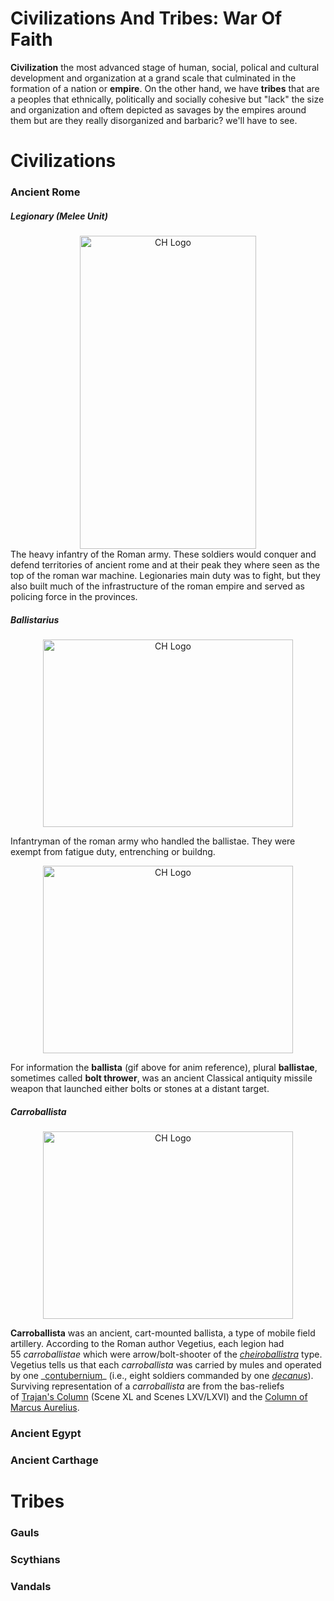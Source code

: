 # Civilizations And Tribes: War Of Faith
**Civilization** the most advanced stage of human, social, polical and cultural development and organization at a grand scale that culminated in the formation of a nation or **empire**. On the other hand, we have **tribes** that are a peoples that ethnically, politically and socially cohesive but "lack" the size and organization and oftem depicted as savages by the empires around them but are they really disorganized and barbaric? we'll have to see.

# Civilizations 
### Ancient Rome
##### Legionary (Melee Unit)
<center><img src="https://i.imgur.com/fkwZQzE.png" class="centerImage" alt="CH Logo" height="501" width="282"></center>
The heavy infantry of the Roman army. These soldiers would conquer and defend territories of ancient rome and at their peak they where seen as the top of the roman war machine. Legionaries main duty was to fight, but they also built much of the infrastructure of the roman empire and served as policing force in the provinces.

##### Ballistarius

<center><img src="https://i.imgur.com/vwfdyjC.jpg" class="centerImage" alt="CH Logo" height="300" width="400"></center>

Infantryman of the roman army who handled the ballistae. They were exempt from fatigue duty, entrenching or buildng.

<center><img src="https://wildfiregames.com/forum/uploads/monthly_2019_11/1356506024_BallistaAttackRanged-OperatorDone.gif.481c8226abccebdb2bf60466268369d1.gif" class="centerImage" alt="CH Logo" height="300" width="400"></center>

For information the **ballista** (gif above for anim reference), plural **ballistae**, sometimes called **bolt thrower**, was an ancient Classical antiquity missile weapon that launched either bolts or stones at a distant target.

##### Carroballista

<center><img src="https://i.imgur.com/BCVfZRq.png" class="centerImage" alt="CH Logo" height="300" width="400"></center>

**Carroballista** was an ancient, cart-mounted ballista, a type of mobile field artillery. According to the Roman author Vegetius, each legion had 55 _carroballistae_ which were arrow/bolt-shooter of the _[cheiroballistra](https://en.wikipedia.org/wiki/Cheiroballistra "Cheiroballistra")_ type. Vegetius tells us that 
each _carroballista_ was carried by mules and operated by one _[contubernium](https://en.wikipedia.org/wiki/Contubernium_(Roman_army_unit))_ (i.e., eight soldiers commanded by one _[decanus](https://en.wikipedia.org/wiki/Decanus "Decanus")_). Surviving representation of a _carroballista_ are from the bas-reliefs of [Trajan's Column](https://en.wikipedia.org/wiki/Trajan%27s_Column "Trajan's Column") (Scene XL and Scenes LXV/LXVI) and the [Column of Marcus Aurelius](https://en.wikipedia.org/wiki/Column_of_Marcus_Aurelius "Column of Marcus Aurelius").




### Ancient Egypt 
### Ancient Carthage 
# Tribes 
### Gauls
### Scythians
### Vandals 


